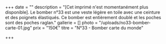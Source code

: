 +++
date = ""
description = "[Cet imprimé n'est momentanément plus disponible]. Le bomber n°33 est une veste légère en toile avec une ceinture et des poignets élastiqués. Ce bomber est entièrement doublé et les poches sont des poches raglan."
gallerie = []
photo = "/uploads/no33-bomber-carte-01.jpg"
prix = "150€"
titre = "N°33 - Bomber carte du monde"

+++
